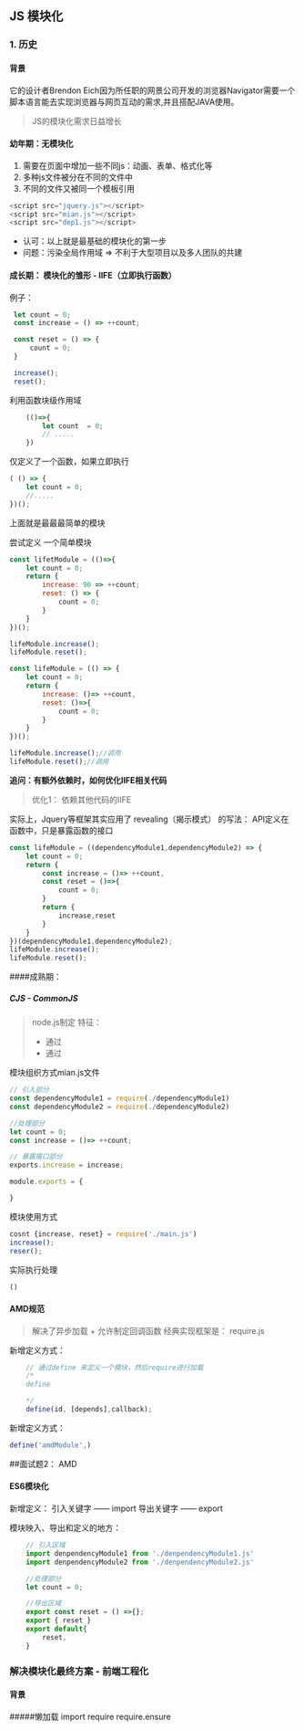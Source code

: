 ## JS 模块化
### 1. 历史
#### 背景
它的设计者Brendon Eich因为所任职的网景公司开发的浏览器Navigator需要一个脚本语言能去实现浏览器与网页互动的需求,并且搭配JAVA使用。
> JS的模块化需求日益增长

#### 幼年期：无模块化
1.  需要在页面中增加一些不同js：动画、表单、格式化等
2.  多种js文件被分在不同的文件中
3.  不同的文件又被同一个模板引用

```js
<script src="jquery.js"></script>
<script src="mian.js"></script>
<script src="dep1.js"></script>
```
* 认可：以上就是最基础的模块化的第一步
* 问题：污染全局作用域 => 不利于大型项目以及多人团队的共建

#### 成长期： 模块化的雏形 - IIFE（立即执行函数）
例子：
```js
 let count = 0;
 const increase = () => ++count;

 const reset = () => {
     count = 0;
 }

 increase();
 reset();
```

利用函数块级作用域
>
```js
    (()=>{
        let count  = 0;
        // .....
    })
```
仅定义了一个函数，如果立即执行
```js
( () => {
    let count = 0;
    //.....
})();
```
上面就是最最最简单的模块

尝试定义 一个简单模块
```js
const lifetModule = (()=>{
    let count = 0;
    return {
        increase: 90 => ++count;
        reset: () => {
            count = 0;
        }
    }
})();

lifeModule.increase();
lifeModule.reset();
```

```js
const lifeModule = (() => {
    let count = 0;
    return {
        increase: ()=> ++count,
        reset: ()=>{
            count = 0;
        }
    }
})();

lifeModule.increase();//调用
lifeModule.reset();//调用
```
**追问：有额外依赖时，如何优化IIFE相关代码**
> 优化1： 依赖其他代码的IIFE

实际上，Jquery等框架其实应用了 revealing（揭示模式） 的写法：
API定义在函数中，只是暴露函数的接口
```js
const lifeModule = ((dependencyModule1,dependencyModule2) => {
    let count = 0;
    return {
        const increase = ()=> ++count,
        const reset = ()=>{
            count = 0;
        }
        return {
            increase,reset
        }
    }
})(dependencyModule1,dependencyModule2);
lifeModule.increase();
lifeModule.reset();
```

####成熟期：
##### CJS - CommonJS
> node.js制定
特征：
>* 通过
>* 通过

模块组织方式mian.js文件

```js
// 引入部分
const dependencyModule1 = require(./dependencyModule1)
const dependencyModule2 = require(./dependencyModule2)

//处理部分
let count = 0;
const increase = ()=> ++count;

// 暴露接口部分
exports.increase = increase;

module.exports = {

}
```

模块使用方式
```js
cosnt {increase, reset} = require('./main.js')
increase();
reser();
```

实际执行处理
```js
()
```

####  AMD规范
> 解决了异步加载 + 允许制定回调函数
经典实现框架是： require.js


新增定义方式：
```js
    // 通过define 来定义一个模块，然后require进行加载
    /*
    define

    */
    define(id, [depends],callback);
```

新增定义方式：
```js
define('amdModule',)
```

##面试题2： AMD


#### ES6模块化
> 

新增定义：
引入关键字 —— import
导出关键字 —— export 

模块映入、导出和定义的地方：
```js
    // 引入区域
    import denpendencyModule1 from './denpendencyModule1.js'
    import denpendencyModule2 from './denpendencyModule2.js'

    //处理部分
    let count = 0;

    //导出区域
    export const reset = () =>{};
    export { reset }
    export default{
        reset,
    }
```


### 解决模块化最终方案 - 前端工程化
#### 背景





#####懒加载
import require
require.ensure